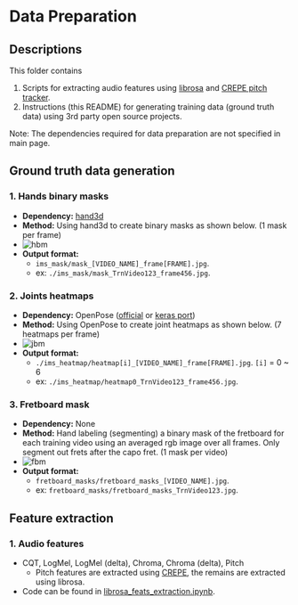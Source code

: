 # Data Preparation
## Descriptions
This folder contains 
  1. Scripts for extracting audio features using [librosa](https://librosa.github.io/librosa/) and [CREPE pitch tracker](https://github.com/marl/crepe).
  2. Instructions (this README) for generating training data (ground truth data) using 3rd party open source projects.

Note: The dependencies required for data preparation are not specified in main page.

## Ground truth data generation

### 1. Hands binary masks
  - **Dependency:** [hand3d](https://github.com/lmb-freiburg/hand3d)
  - **Method:** Using hand3d to create binary masks as shown below. (1 mask per frame)
  - ![hbm](https://github.com/shaoanlu/Audio2Guitarist-GAN/raw/master/readme_ims/mask.jpg)
  - **Output format:**
    - `ims_mask/mask_[VIDEO_NAME]_frame[FRAME].jpg`.
    - ex: `./ims_mask/mask_TrnVideo123_frame456.jpg`.
### 2. Joints heatmaps
  - **Dependency:** OpenPose ([official](https://github.com/CMU-Perceptual-Computing-Lab/openpose) or [keras port](https://github.com/michalfaber/keras_Realtime_Multi-Person_Pose_Estimation))
  - **Method:** Using OpenPose to create joint heatmaps as shown below. (7 heatmaps per frame)
  - ![jbm](https://github.com/shaoanlu/Audio2Guitarist-GAN/raw/master/readme_ims/heatmap.jpg)
  - **Output format:**
    - `./ims_heatmap/heatmap[i]_[VIDEO_NAME]_frame[FRAME].jpg`. `[i]` = 0 ~ 6
    - ex: `./ims_heatmap/heatmap0_TrnVideo123_frame456.jpg`.
### 3. Fretboard mask
  - **Dependency:** None
  - **Method:** Hand labeling (segmenting) a binary mask of the fretboard for each training video using an averaged rgb image over all frames. Only segment out frets after the capo fret. (1 mask per video)
  - ![fbm](https://github.com/shaoanlu/Audio2Guitarist-GAN/raw/master/readme_ims/fretboard.jpg)
  - **Output format:**
    - `fretboard_masks/fretboard_masks_[VIDEO_NAME].jpg`.
    - ex: `fretboard_masks/fretboard_masks_TrnVideo123.jpg`.
  
## Feature extraction

### 1. Audio features
  - CQT, LogMel, LogMel (delta), Chroma, Chroma (delta), Pitch
    - Pitch features are extracted using [CREPE](https://github.com/marl/crepe), the remains are extracted using librosa.
  - Code can be found in [librosa_feats_extraction.ipynb]().
